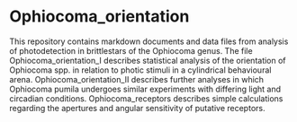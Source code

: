 # Ophiocoma_orientation

This repository contains markdown documents and data files from analysis of
photodetection in brittlestars of the Ophiocoma genus. The file
Ophiocoma_orientation_I describes statistical analysis of the orientation
of Ophiocoma spp. in relation to photic stimuli in a cylindrical
behavioural arena. Ophiocoma_orientation_II describes further analyses in
which Ophiocoma pumila undergoes similar experiments with differing light
and circadian conditions. Ophiocoma_receptors describes simple calculations
regarding the apertures and angular sensitivity of putative receptors.
